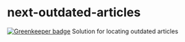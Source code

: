 # next-outdated-articles

[![Greenkeeper badge](https://badges.greenkeeper.io/telemark/next-outdated-articles.svg)](https://greenkeeper.io/)
Solution for locating outdated articles
